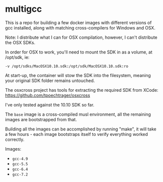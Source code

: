# multigcc

This is a repo for building a few docker images with different
versions of gcc installed, along with matching cross-compilers
for Windows and OSX.

Note: I distribute what I can for OSX compilation, however,
I can't distribute the OSX SDKs.

In order for OSX to work, you'll need to mount the SDK in
as a volume, at /opt/sdk, ie:

`-v /opt/sdks/MacOSX10.10.sdk:/opt/sdk/MacOSX10.10.sdk:ro`

At start-up, the container will stow the SDK into the
filesystem, meaning your original SDK folder remains untouched.

The osxcross project has tools for extracting the required SDK
from XCode: https://github.com/tpoechtrager/osxcross

I've only tested against the 10.10 SDK so far.

The `base` image is a cross-compiled musl environment, all
the remaining images are bootstrapped from that.

Building all the images can be accomplished by running "make",
it will take a few hours - each image bootstraps itself to verify
everything worked correctly.

Images:

* `gcc-4.9`
* `gcc-5.5`
* `gcc-6.4`
* `gcc-7.2`

